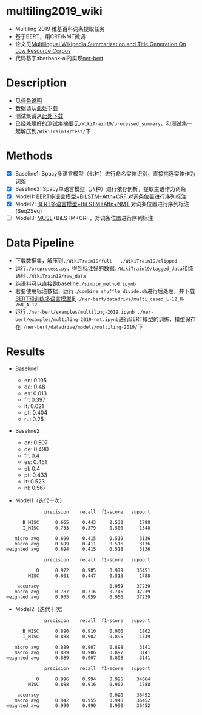 # multiling2019_wiki

- Multiling 2019 维基百科词条提取任务
- 基于BERT，用CRF/NMT微调
- 论文见[Multilingual Wikipedia Summarization and Title Generation On Low Resource Corpus](https://www.aclweb.org/anthology/W19-8904.pdf)
- 代码基于sberbank-ai的实现[ner-bert](https://github.com/sberbank-ai/ner-bert)	

# Description

- 见[任务说明](http://multiling.iit.demokritos.gr/pages/view/1651/task-headline-generation)
- 数据请从[此处下载](https://drive.google.com/open?id=1a2p5ZfnFVLp2JfYgqQQSkCndzqEztIK0)
- 测试集请从[此处下载](https://drive.google.com/open?id=1B-r7lJYJ7Kk5qmoy0WUzk4O045Lurai5)
- 已经处理好的测试集摘要见```/WikiTrain19/processed_summary```，和测试集一起解压到```/WikiTrain19/test/```下

# Methods
- [x] Baseline1: Spacy多语言模型（七种）进行命名实体识别，直接挑选实体作为词条
- [x] Baseline2: Spacy单语言模型（八种）进行依存剖析，提取主语作为词条
- [x] Model1: [BERT多语言模型+BiLSTM+Attn+CRF](https://github.com/sberbank-ai/ner-bert),对词条位置进行序列标注
- [x] Model2: [BERT多语言模型+BiLSTM+Attn+NMT](https://github.com/sberbank-ai/ner-bert),对词条位置进行序列标注(Seq2Seq)
- [ ] Model3: [MUSE](https://github.com/facebookresearch/MUSE)+BiLSTM+CRF，对词条位置进行序列标注

# Data Pipeline
- 下载数据集，解压到```./WikiTrain19/full   ./WikiTrain19/clipped```
- 运行```./preprocess.py```，得到标注好的数据```./WikiTrain19/tagged_data```和纯语料```./WikiTrain19/raw_data```
- 纯语料可以直接跑baseline```./simple_method.ipynb```
- 若要使用标注数据，运行```./combine_shuffle_divide.sh```进行后处理，并下载[BERT预训练多语言模型](https://storage.googleapis.com/bert_models/2018_11_23/multi_cased_L-12_H-768_A-12.zip)到```./ner-bert/datadrive/multi_cased_L-12_H-768_A-12```
- 运行```./ner-bert/examples/multiling-2019.ipynb ./ner-bert/examples/multiling-2019-nmt.ipynb```进行BERT模型的训练，模型保存在```./ner-bert/datadrive/models/multiling-2019/```下

# Results
- Baseline1
    - en: 0.105
    - de: 0.48
    - es: 0.013
    - fr: 0.397
    - it: 0.021
    - pt: 0.404
    - ru: 0.25
    
- Baseline2
    - en: 0.507
    - de: 0.490
    - fr: 0.4
    - es: 0.451
    - el: 0.4
    - pt: 0.433
    - it: 0.523
    - nl: 0.567
    
- Model1（迭代十次）

```
              precision    recall  f1-score   support

      B_MISC      0.665     0.443     0.532      1788
      I_MISC      0.733     0.379     0.500      1348

   micro avg      0.690     0.415     0.519      3136
   macro avg      0.699     0.411     0.516      3136
weighted avg      0.694     0.415     0.518      3136

              precision    recall  f1-score   support

           O      0.972     0.985     0.979     35451
        MISC      0.601     0.447     0.513      1788

    accuracy                          0.959     37239
   macro avg      0.787     0.716     0.746     37239
weighted avg      0.955     0.959     0.956     37239

```

- Model2（迭代十次）

```
              precision    recall  f1-score   support

      B_MISC      0.890     0.910     0.900      1802
      I_MISC      0.888     0.902     0.895      1339

   micro avg      0.889     0.907     0.898      3141
   macro avg      0.889     0.906     0.897      3141
weighted avg      0.889     0.907     0.898      3141

              precision    recall  f1-score   support

           O      0.996     0.994     0.995     34664
        MISC      0.888     0.916     0.902      1788

    accuracy                          0.990     36452
   macro avg      0.942     0.955     0.948     36452
weighted avg      0.990     0.990     0.990     36452
```